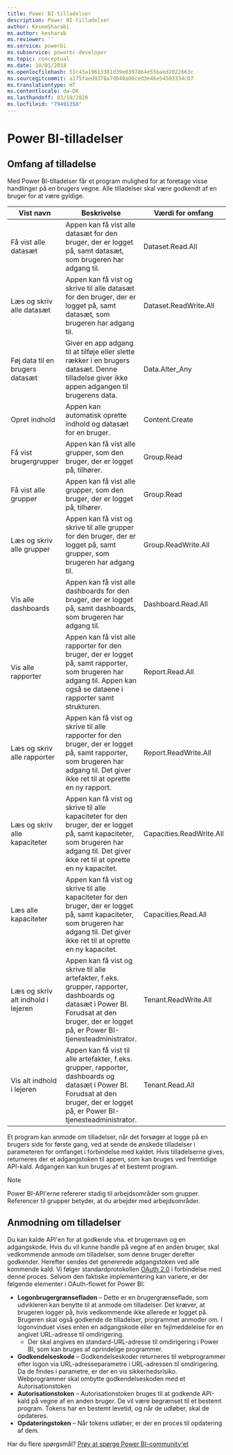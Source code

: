 ```yaml
---
title: Power BI-tilladelser
description: Power BI-tilladelser
author: KesemSharabi
ms.author: kesharab
ms.reviewer: ''
ms.service: powerbi
ms.subservice: powerbi-developer
ms.topic: conceptual
ms.date: 10/01/2018
ms.openlocfilehash: 51c43a19613381d39e0397864e55baed2022663c
ms.sourcegitcommit: a175faed9378a7d040a08ced3e46e54503334c07
ms.translationtype: HT
ms.contentlocale: da-DK
ms.lasthandoff: 03/18/2020
ms.locfileid: "79491358"
---
```

# <a name="power-bi-permissions"></a>Power BI-tilladelser

## <a name="permission-scopes"></a>Omfang af tilladelse

Med Power BI-tilladelser får et program mulighed for at foretage visse handlinger på en brugers vegne. Alle tilladelser skal være godkendt af en bruger for at være gyldige.

| Vist navn | Beskrivelse | Værdi for omfang |
| --- | --- | --- |
| Få vist alle datasæt |Appen kan få vist alle datasæt for den bruger, der er logget på, samt datasæt, som brugeren har adgang til. |Dataset.Read.All |
| Læs og skriv alle datasæt |Appen kan få vist og skrive til alle datasæt for den bruger, der er logget på, samt datasæt, som brugeren har adgang til. |Dataset.ReadWrite.All |
| Føj data til en brugers datasæt |Giver en app adgang til at tilføje eller slette rækker i en brugers datasæt. Denne tilladelse giver ikke appen adgangen til brugerens data. |Data.Alter_Any |
| Opret indhold |Appen kan automatisk oprette indhold og datasæt for en bruger. |Content.Create |
| Få vist brugergrupper |Appen kan få vist alle grupper, som den bruger, der er logget på, tilhører. |Group.Read |
| Få vist alle grupper |Appen kan få vist alle grupper, som den bruger, der er logget på, tilhører. |Group.Read |
| Læs og skriv alle grupper |Appen kan få vist og skrive til alle grupper for den bruger, der er logget på, samt grupper, som brugeren har adgang til. |Group.ReadWrite.All |
| Vis alle dashboards |Appen kan få vist alle dashboards for den bruger, der er logget på, samt dashboards, som brugeren har adgang til. |Dashboard.Read.All |
| Vis alle rapporter |Appen kan få vist alle rapporter for den bruger, der er logget på, samt rapporter, som brugeren har adgang til. Appen kan også se dataene i rapporter samt strukturen. |Report.Read.All |
| Læs og skriv alle rapporter |Appen kan få vist og skrive til alle rapporter for den bruger, der er logget på, samt rapporter, som brugeren har adgang til. Det giver ikke ret til at oprette en ny rapport. |Report.ReadWrite.All |
| Læs og skriv alle kapaciteter |Appen kan få vist og skrive til alle kapaciteter for den bruger, der er logget på, samt kapaciteter, som brugeren har adgang til. Det giver ikke ret til at oprette en ny kapacitet. |Capacities.ReadWrite.All |
| Læs alle kapaciteter |Appen kan få vist og skrive til alle kapaciteter for den bruger, der er logget på, samt kapaciteter, som brugeren har adgang til. Det giver ikke ret til at oprette en ny kapacitet. |Capacities.Read.All |
| Læs og skriv alt indhold i lejeren |Appen kan få vist og skrive til alle artefakter, f.eks. grupper, rapporter, dashboards og datasæt i Power BI. Forudsat at den bruger, der er logget på, er Power BI-tjenesteadministrator. |Tenant.ReadWrite.All |
| Vis alt indhold i lejeren |Appen kan få vist til alle artefakter, f.eks. grupper, rapporter, dashboards og datasæt i Power BI. Forudsat at den bruger, der er logget på, er Power BI-tjenesteadministrator. |Tenant.Read.All |

Et program kan anmode om tilladelser, når det forsøger at logge på en brugers side for første gang, ved at sende de ønskede tilladelser i parameteren for omfanget i forbindelse med kaldet. Hvis tilladelserne gives, returneres der et adgangstoken til appen, som kan bruges ved fremtidige API-kald. Adgangen kan kun bruges af et bestemt program.

> [!NOTE]
> Power BI-API'erne refererer stadig til arbejdsområder som grupper. Referencer til grupper betyder, at du arbejder med arbejdsområder.

## <a name="requesting-permissions"></a>Anmodning om tilladelser

Du kan kalde API'en for at godkende vha. et brugernavn og en adgangskode. Hvis du vil kunne handle på vegne af en anden bruger, skal vedkommende anmode om tilladelser, som denne bruger derefter godkender. Herefter sendes det genererede adgangstoken ved alle kommende kald. Vi følger standardprotokollen [OAuth 2.0](https://oauth.net/2/) i forbindelse med denne proces. Selvom den faktiske implementering kan variere, er der følgende elementer i OAuth-flowet for Power BI:

* **Logonbrugergrænsefladen** – Dette er en brugergrænseflade, som udvikleren kan benytte til at anmode om tilladelser. Det kræver, at brugeren logger på, hvis vedkommende ikke allerede er logget på. Brugeren skal også godkende de tilladelser, programmet anmoder om. I logonvinduet vises enten en adgangskode eller en fejlmeddelelse for en angivet URL-adresse til omdirigering.
  * Der skal angives en standard-URL-adresse til omdirigering i Power BI, som kan bruges af oprindelige programmer.
* **Godkendelseskode** – Godkendelseskoder returneres til webprogrammer efter logon via URL-adresseparametre i URL-adressen til omdirigering. Da de findes i parametre, er der en vis sikkerhedsrisiko. Webprogrammer skal ombytte godkendelseskoden med et Autorisationstoken
* **Autorisationstoken** – Autorisationstoken bruges til at godkende API-kald på vegne af en anden bruger. De vil være begrænset til et bestemt program. Tokens har en bestemt levetid, og når de udløber, skal de opdateres.
* **Opdateringstoken** – Når tokens udløber, er der en proces til opdatering af dem.

Har du flere spørgsmål? [Prøv at spørge Power BI-community'et](https://community.powerbi.com/)